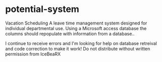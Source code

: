 # potential-system
Vacation Scheduling
A leave time management system designed for individual departmental use.
Using a Microsoft access database the columns should repopulate with information from a database..

I continue to receive errors and I'm looking for help on database retreival and code correction to make it work!
Do not distribute without written permission from IceBeaRX


